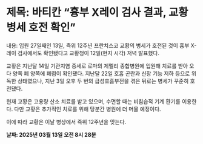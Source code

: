 # **제목: 바티칸 “흉부 X레이 검사 결과, 교황 병세 호전 확인”**

  내용: 입원 27일째인 13일, 즉위 12주년 프란치스코 교황의 병세가 호전된 것이 흉부 X-레이 검사에서도 확인됐다고 교황청이 12일(현지 시각) 저녁 발표했다.

교황은 지난달 14일 기관지염 증세로 로마의 제멜리 종합병원에 입원해 치료를 받아 오다 양쪽 폐 양쪽에 폐렴이 확인됐다. 지난달 22일 호흡 곤란과 신장 기능 저하 등으로 위독한 상태였으나, 지난 3일 오후 두 번의 급성호흡부전을 겪은 뒤로는 병세가 꾸준히 호전됐다.

현재 교황은 고용량 산소 치료를 받고 있으며, 수면할 때는 비침습적 기계 환기를 이용한다. 다만 교황은 추가적인 치료를 위해 당분간 병원에 더 머물 예정이다.

이에 따라 교황은 이날 병상에서 즉위 12주년을 맞는다.

  **날짜: 2025년 03월 13일 오전 8시 28분**
